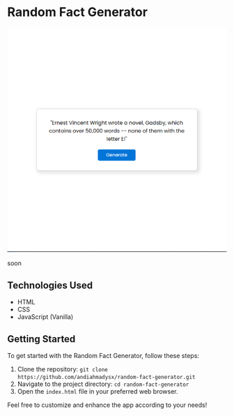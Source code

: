 # Random Fact Generator

![Random Fact Generator](https://github.com/andiahmadysx/random-fact-generator/blob/main/images/screenshot.png?raw=true)

soon

## Technologies Used

- HTML
- CSS
- JavaScript (Vanilla)

## Getting Started

To get started with the Random Fact Generator, follow these steps:

1. Clone the repository: `git clone https://github.com/andiahmadysx/random-fact-generator.git`
2. Navigate to the project directory: `cd random-fact-generator`
3. Open the `index.html` file in your preferred web browser.

Feel free to customize and enhance the app according to your needs!
